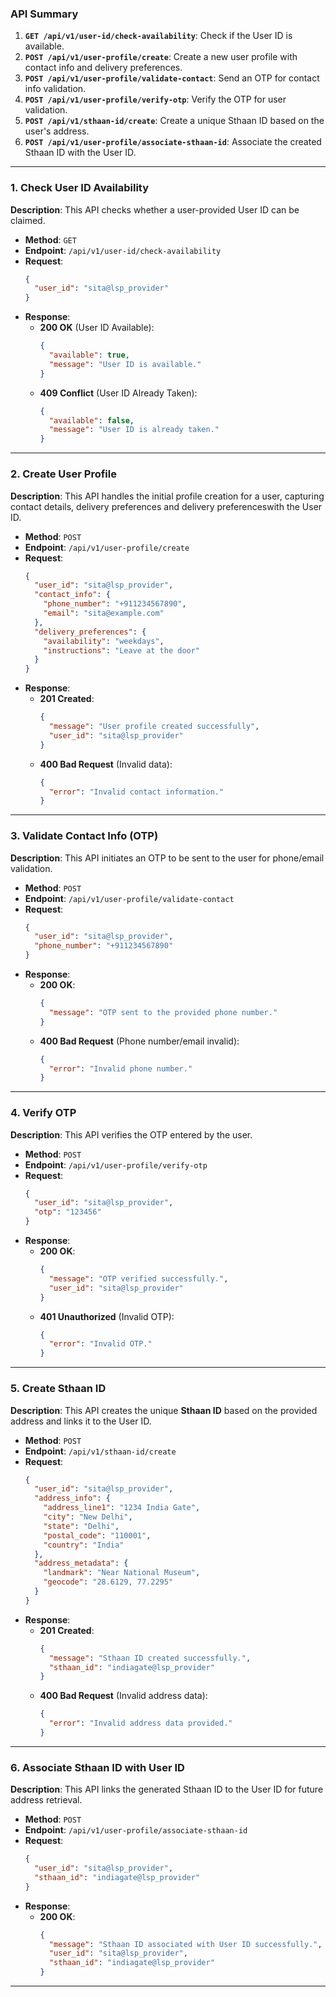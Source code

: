 ### API Summary

1. **`GET /api/v1/user-id/check-availability`**: Check if the User ID is available.
2. **`POST /api/v1/user-profile/create`**: Create a new user profile with contact info and delivery preferences.
3. **`POST /api/v1/user-profile/validate-contact`**: Send an OTP for contact info validation.
4. **`POST /api/v1/user-profile/verify-otp`**: Verify the OTP for user validation.
5. **`POST /api/v1/sthaan-id/create`**: Create a unique Sthaan ID based on the user's address.
6. **`POST /api/v1/user-profile/associate-sthaan-id`**: Associate the created Sthaan ID with the User ID.

__________________________________


### 1. **Check User ID Availability**

**Description**: This API checks whether a user-provided User ID can be claimed.

- **Method**: `GET`
- **Endpoint**: `/api/v1/user-id/check-availability`
- **Request**:
  ```json
  {
    "user_id": "sita@lsp_provider"
  }
  ```
- **Response**:
  - **200 OK** (User ID Available):
    ```json
    {
      "available": true,
      "message": "User ID is available."
    }
    ```
  - **409 Conflict** (User ID Already Taken):
    ```json
    {
      "available": false,
      "message": "User ID is already taken."
    }
    ```

---

### 2. **Create User Profile**

**Description**: This API handles the initial profile creation for a user, capturing contact details, delivery preferences and delivery preferenceswith the User ID.

- **Method**: `POST`
- **Endpoint**: `/api/v1/user-profile/create`
- **Request**:
  ```json
  {
    "user_id": "sita@lsp_provider",
    "contact_info": {
      "phone_number": "+911234567890",
      "email": "sita@example.com"
    },
    "delivery_preferences": {
      "availability": "weekdays",
      "instructions": "Leave at the door"
    }
  }
  ```
- **Response**:
  - **201 Created**:
    ```json
    {
      "message": "User profile created successfully",
      "user_id": "sita@lsp_provider"
    }
    ```
  - **400 Bad Request** (Invalid data):
    ```json
    {
      "error": "Invalid contact information."
    }
    ```

---

### 3. **Validate Contact Info (OTP)**

**Description**: This API initiates an OTP to be sent to the user for phone/email validation.

- **Method**: `POST`
- **Endpoint**: `/api/v1/user-profile/validate-contact`
- **Request**:
  ```json
  {
    "user_id": "sita@lsp_provider",
    "phone_number": "+911234567890"
  }
  ```
- **Response**:
  - **200 OK**:
    ```json
    {
      "message": "OTP sent to the provided phone number."
    }
    ```
  - **400 Bad Request** (Phone number/email invalid):
    ```json
    {
      "error": "Invalid phone number."
    }
    ```

---

### 4. **Verify OTP**

**Description**: This API verifies the OTP entered by the user.

- **Method**: `POST`
- **Endpoint**: `/api/v1/user-profile/verify-otp`
- **Request**:
  ```json
  {
    "user_id": "sita@lsp_provider",
    "otp": "123456"
  }
  ```
- **Response**:
  - **200 OK**:
    ```json
    {
      "message": "OTP verified successfully.",
      "user_id": "sita@lsp_provider"
    }
    ```
  - **401 Unauthorized** (Invalid OTP):
    ```json
    {
      "error": "Invalid OTP."
    }
    ```

---

### 5. **Create Sthaan ID**

**Description**: This API creates the unique **Sthaan ID** based on the provided address and links it to the User ID.

- **Method**: `POST`
- **Endpoint**: `/api/v1/sthaan-id/create`
- **Request**:
  ```json
  {
    "user_id": "sita@lsp_provider",
    "address_info": {
      "address_line1": "1234 India Gate",
      "city": "New Delhi",
      "state": "Delhi",
      "postal_code": "110001",
      "country": "India"
    },
    "address_metadata": {
      "landmark": "Near National Museum",
      "geocode": "28.6129, 77.2295"
    }
  }
  ```
- **Response**:
  - **201 Created**:
    ```json
    {
      "message": "Sthaan ID created successfully.",
      "sthaan_id": "indiagate@lsp_provider"
    }
    ```
  - **400 Bad Request** (Invalid address data):
    ```json
    {
      "error": "Invalid address data provided."
    }
    ```

---

### 6. **Associate Sthaan ID with User ID**

**Description**: This API links the generated Sthaan ID to the User ID for future address retrieval.

- **Method**: `POST`
- **Endpoint**: `/api/v1/user-profile/associate-sthaan-id`
- **Request**:
  ```json
  {
    "user_id": "sita@lsp_provider",
    "sthaan_id": "indiagate@lsp_provider"
  }
  ```
- **Response**:
  - **200 OK**:
    ```json
    {
      "message": "Sthaan ID associated with User ID successfully.",
      "user_id": "sita@lsp_provider",
      "sthaan_id": "indiagate@lsp_provider"
    }
    ```

---
